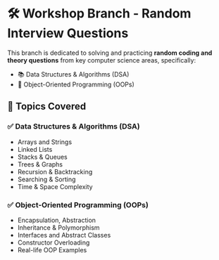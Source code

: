 
# 🛠️ Workshop Branch - Random Interview Questions

This branch is dedicated to solving and practicing **random coding and theory questions** from key computer science areas, specifically:

- 📚 Data Structures & Algorithms (DSA)
- 🧱 Object-Oriented Programming (OOPs)

## 🚀 Topics Covered

### ✅ Data Structures & Algorithms (DSA)
- Arrays and Strings
- Linked Lists
- Stacks & Queues
- Trees & Graphs
- Recursion & Backtracking
- Searching & Sorting
- Time & Space Complexity

### ✅ Object-Oriented Programming (OOPs)
- Encapsulation, Abstraction
- Inheritance & Polymorphism
- Interfaces and Abstract Classes
- Constructor Overloading
- Real-life OOP Examples



